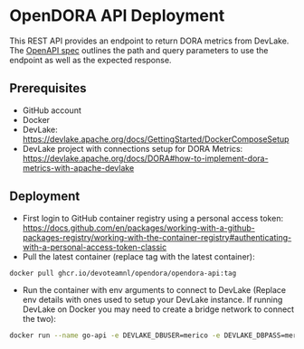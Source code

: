 # OpenDORA API Deployment

This REST API provides an endpoint to return DORA metrics from DevLake. The [OpenAPI spec](https://github.com/DevoteamNL/opendora/blob/main/dora-api-mock/src/main/resources/openapi.yaml) outlines the path and query parameters to use the endpoint as well as the expected response.

## Prerequisites

- GitHub account
- Docker
- DevLake: https://devlake.apache.org/docs/GettingStarted/DockerComposeSetup
- DevLake project with connections setup for DORA Metrics: https://devlake.apache.org/docs/DORA#how-to-implement-dora-metrics-with-apache-devlake

## Deployment

- First login to GitHub container registry using a personal access token: https://docs.github.com/en/packages/working-with-a-github-packages-registry/working-with-the-container-registry#authenticating-with-a-personal-access-token-classic
- Pull the latest container (replace tag with the latest container):
```sh
docker pull ghcr.io/devoteamnl/opendora/opendora-api:tag
```
- Run the container with env arguments to connect to DevLake (Replace env details with ones used to setup your DevLake instance. If running DevLake on Docker you may need to create a bridge network to connect the two):
```sh
docker run --name go-api -e DEVLAKE_DBUSER=merico -e DEVLAKE_DBPASS=merico -e DEVLAKE_DBADDRESS=localhost:3306 -e DEVLAKE_DBNAME=lake -d ghcr.io/devoteamnl/opendora/opendora-api:tag
```